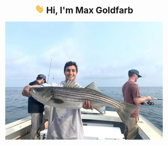 <h1 align="center"><img src="img/wave.gif" width="30px"> Hi, I'm Max Goldfarb</h1>

<p align="center">
  <img width="600" src="img/max_with_striped_bass.jpg">
</p>
